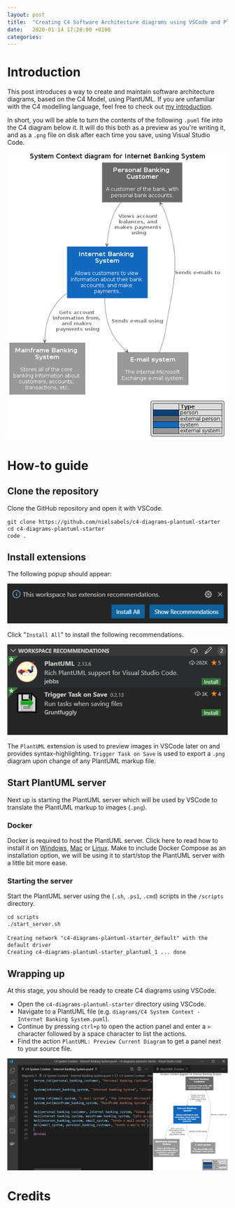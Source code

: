 ```yaml
---
layout: post
title:  "Creating C4 Software Architecture diagrams using VSCode and PlantUML"
date:   2020-01-14 17:28:00 +0100
categories: 
---
```


# Introduction

This post introduces a way to create and maintain software architecture diagrams, based on the C4 Model, using PlantUML. If you are unfamiliar with the C4 modelling language, feel free to check out [my introduction](2020/01/06/an-introduction-to-the-c4-modelling-language.html).

In short, you will be able to turn the contents of the following `.puml` file into the C4 diagram below it. It will do this both as a preview as you're writing it, and as a `.png` file on disk after each time you save, using Visual Studio Code.

<script src="https://gist.github.com/nielsabels/4b7dca1c17bdfeb5f10da58e52c67954.js"></script>

![c4-system-context](/assets/img/2020-01-14/c4-system-context.png)

# How-to guide

## Clone the repository

Clone the GitHub repository and open it with VSCode.

```console
git clone https://github.com/nielsabels/c4-diagrams-plantuml-starter
cd c4-diagrams-plantuml-starter
code .
```

## Install extensions

The following popup should appear:

![extensions_installer_popup](/assets/img/2020-01-14/extensions_installer_popup.png)

Click "`Install All`" to install the following recommendations.

![extensions_workspace_recommendations](/assets/img/2020-01-14/extensions_workspace_recommendations.png)

The `PlantUML` extension is used to preview images in VSCode later on and provides syntax-highlighting. `Trigger Task on Save` is used to export a `.png` diagram upon change of any PlantUML markup file.

## Start PlantUML server

Next up is starting the PlantUML server which will be used by VSCode to translate the PlantUML markup to images (`.png`).

### Docker

Docker is required to host the PlantUML server. Click here to read how to install it on [Windows](https://docs.docker.com/docker-for-windows/install/), [Mac](https://docs.docker.com/docker-for-mac/install/) or [Linux](https://docs.docker.com/compose/install/). Make to include Docker Compose as an installation option, we will be using it to start/stop the PlantUML server with a little bit more ease.

### Starting the server

Start the PlantUML server using the (`.sh`, `.ps1`, `.cmd`) scripts in the `/scripts` directory.

```console
cd scripts
./start_server.sh

Creating network "c4-diagrams-plantuml-starter_default" with the default driver
Creating c4-diagrams-plantuml-starter_plantuml_1 ... done
```

## Wrapping up

At this stage, you should be ready to create C4 diagrams using VSCode. 

- Open the `c4-diagrams-plantuml-starter` directory using VSCode.
- Navigate to a PlantUML file (e.g. `diagrams/C4 System Context - Internet Banking System.puml`).
- Continue by pressing `ctrl+p` to open the action panel and enter a `>` character followed by a space character to list the actions.
- Find the action `PlantUML: Preview Current Diagram` to get a panel next to your source file. 

![vscode_preview](/assets/img/2020-01-14/vscode-preview.gif)

# Credits

